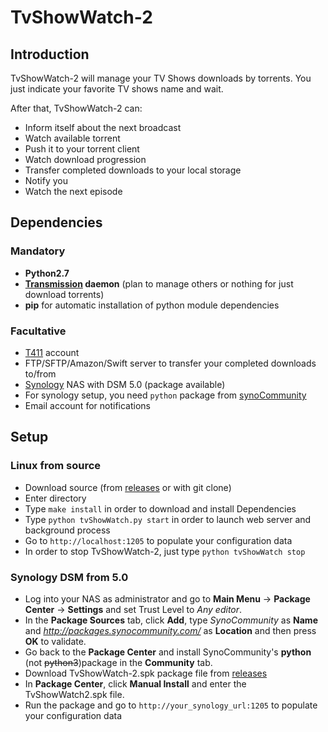 # TvShowWatch-2

## Introduction

TvShowWatch-2 will manage your TV Shows downloads by torrents.
You just indicate your favorite TV shows name and wait.

After that, TvShowWatch-2 can:
* Inform itself about the next broadcast
* Watch available torrent
* Push it to your torrent client
* Watch download progression
* Transfer completed downloads to your local storage
* Notify you
* Watch the next episode

## Dependencies
### Mandatory
* **Python2.7**
* **[Transmission] daemon** (plan to manage others or nothing for just download torrents)
* **pip** for automatic installation of python module dependencies

### Facultative
* [T411] account
* FTP/SFTP/Amazon/Swift server to transfer your completed downloads to/from
* [Synology] NAS with DSM 5.0 (package available)
* For synology setup, you need `python` package from [synoCommunity]
* Email account for notifications

## Setup
### Linux from source
* Download source (from [releases] or with git clone)
* Enter directory
* Type `make install` in order to download and install Dependencies
* Type `python tvShowWatch.py start` in order to launch web server and background process
* Go to `http://localhost:1205` to populate your configuration data
* In order to stop TvShowWatch-2, just type `python tvShowWatch stop`

### Synology DSM from 5.0
* Log into your NAS as administrator and go to **Main Menu** → **Package Center** → **Settings** and set Trust Level to *Any editor*.
* In the **Package Sources** tab, click **Add**, type *SynoCommunity* as **Name** and *http://packages.synocommunity.com/* as **Location** and then press **OK** to validate.
* Go back to the **Package Center** and install SynoCommunity's **python** (not ~~python3~~)package in the **Community** tab.
* Download TvShowWatch-2.spk package file from [releases]
* In **Package Center**, click **Manual Install** and enter the TvShowWatch2.spk file.
* Run the package and go to `http://your_synology_url:1205` to populate your configuration data


[SynoCommunity]: https://synocommunity.com/
[T411]: https://t411.ch
[Synology]: http://www.synology.com
[releases]: https://github.com/kavod/TvShowWatch-2/releases
[Transmission]: https://www.transmissionbt.com/download/
